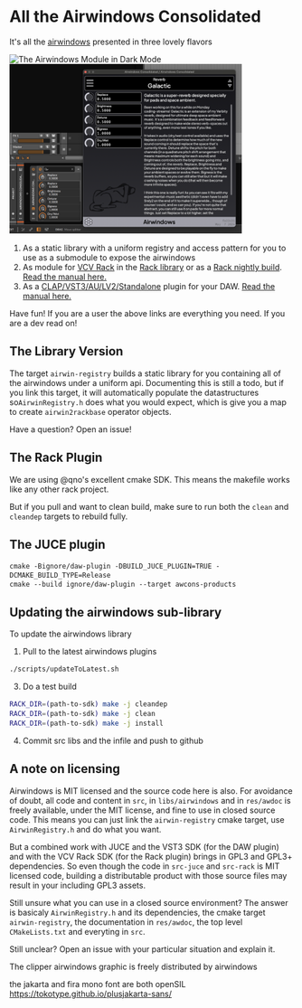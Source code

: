 # All the Airwindows Consolidated


It's all the [airwindows](https://www.airwindows.com) presented in three lovely flavors

<img src="doc/awgalactic.png" height=300 alt="The Airwindows Module in Dark Mode">
<img src="doc/daw.png" height=300 alt="The Airwindows CLAP in Bitwig Studio">

1. As a static library with a uniform registry and access pattern for you to use
   as a submodule to expose the airwindows
2. As module for [VCV Rack](https://www.vcvrack.com/) in the [Rack library](https://library.vcvrack.com/Airwin2Rack/Airwin2Rack) or as a [Rack nightly build](https://github.com/baconpaul/airwin2rack/releases/tag/Nightly). 
[Read the manual here.](doc/manual.md)
3. As a [CLAP/VST3/AU/LV2/Standalone](https://github.com/baconpaul/airwin2rack/releases/tag/DAWPlugin) plugin for your DAW. [Read the manual here.](doc/manualdaw.md)

Have fun! If you are a user the above links are everything you need. If you are a dev read on!

## The Library Version

The target `airwin-registry` builds a static library for you containing
all of the airwindows under a uniform api. Documenting this is still a
todo, but if you link this target, it will automatically populate the
datastructures so`AirwinRegistry.h` does what you would expect, which is 
give you a map to create `airwin2rackbase` operator objects. 

Have a question? Open an issue!

## The Rack Plugin

We are using @qno's excellent cmake SDK. This means the makefile works
like any other rack project.

But if you pull and want to clean build, make sure to run both the `clean` and `cleandep`
targets to rebuild fully.

## The JUCE plugin

```bask
cmake -Bignore/daw-plugin -DBUILD_JUCE_PLUGIN=TRUE -DCMAKE_BUILD_TYPE=Release
cmake --build ignore/daw-plugin --target awcons-products
```

## Updating the airwindows sub-library

To update the airwindows library

1. Pull to the latest airwindows plugins

```bash
./scripts/updateToLatest.sh
```
3. Do a test build
```bash
RACK_DIR=(path-to-sdk) make -j cleandep
RACK_DIR=(path-to-sdk) make -j clean
RACK_DIR=(path-to-sdk) make -j install
```
4. Commit src libs and the infile and push to github

## A note on licensing

Airwindows is MIT licensed and the source code here is also.  For
avoidance of doubt, all code and content in `src`, in `libs/airwindows` and in
`res/awdoc` is freely available, under the MIT license, and fine to use
in closed source code. This means you can just link the `airwin-registry` 
cmake target, use `AirwinRegistry.h` and do what you want.

But a combined work with JUCE and the VST3 SDK (for the DAW plugin)
and with the VCV Rack SDK (for the Rack plugin) brings in GPL3
and GPL3+ dependencies. So even though the code in `src-juce`
and `src-rack` is MIT licensed code, building a distributable
product with those source files may result in your including
GPL3 assets.

Still unsure what you can use in a closed source environment?  The answer
is basicaly `AirwinRegistry.h` and its dependencies, the cmake target
`airwin-registry`, the documentation in `res/awdoc`, the top level
`CMakeLists.txt` and 
everyting in `src`. 

Still unclear? Open an issue with your particular situation 
and explain it.

The clipper airwindows graphic is freely distributed by airwindows

the jakarta and fira mono font are both openSIL
https://tokotype.github.io/plusjakarta-sans/
